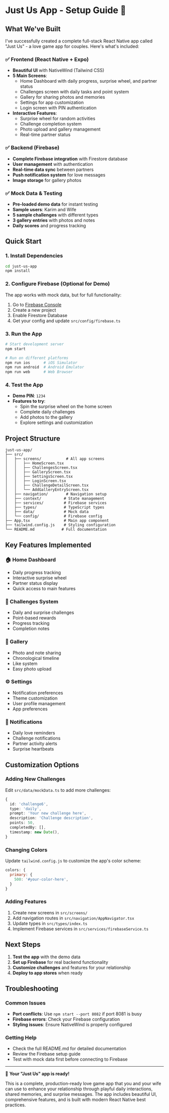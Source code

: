 # Just Us App - Setup Guide 🚀

## What We've Built

I've successfully created a complete full-stack React Native app called "Just Us" - a love game app for couples. Here's what's included:

### ✅ Frontend (React Native + Expo)
- **Beautiful UI** with NativeWind (Tailwind CSS)
- **5 Main Screens**:
  - Home Dashboard with daily progress, surprise wheel, and partner status
  - Challenges screen with daily tasks and point system
  - Gallery for sharing photos and memories
  - Settings for app customization
  - Login screen with PIN authentication
- **Interactive Features**:
  - Surprise wheel for random activities
  - Challenge completion system
  - Photo upload and gallery management
  - Real-time partner status

### ✅ Backend (Firebase)
- **Complete Firebase integration** with Firestore database
- **User management** with authentication
- **Real-time data sync** between partners
- **Push notification system** for love messages
- **Image storage** for gallery photos

### ✅ Mock Data & Testing
- **Pre-loaded demo data** for instant testing
- **Sample users**: Karim and Wife
- **5 sample challenges** with different types
- **3 gallery entries** with photos and notes
- **Daily scores** and progress tracking

## Quick Start

### 1. Install Dependencies
```bash
cd just-us-app
npm install
```

### 2. Configure Firebase (Optional for Demo)
The app works with mock data, but for full functionality:

1. Go to [Firebase Console](https://console.firebase.google.com/)
2. Create a new project
3. Enable Firestore Database
4. Get your config and update `src/config/firebase.ts`

### 3. Run the App
```bash
# Start development server
npm start

# Run on different platforms
npm run ios      # iOS Simulator
npm run android  # Android Emulator  
npm run web      # Web Browser
```

### 4. Test the App
- **Demo PIN**: `1234`
- **Features to try**:
  - Spin the surprise wheel on the home screen
  - Complete daily challenges
  - Add photos to the gallery
  - Explore settings and customization

## Project Structure

```
just-us-app/
├── src/
│   ├── screens/           # All app screens
│   │   ├── HomeScreen.tsx
│   │   ├── ChallengesScreen.tsx
│   │   ├── GalleryScreen.tsx
│   │   ├── SettingsScreen.tsx
│   │   ├── LoginScreen.tsx
│   │   ├── ChallengeDetailScreen.tsx
│   │   └── AddGalleryEntryScreen.tsx
│   ├── navigation/        # Navigation setup
│   ├── context/          # State management
│   ├── services/         # Firebase services
│   ├── types/            # TypeScript types
│   ├── data/             # Mock data
│   └── config/           # Firebase config
├── App.tsx               # Main app component
├── tailwind.config.js    # Styling configuration
└── README.md            # Full documentation
```

## Key Features Implemented

### 🏠 Home Dashboard
- Daily progress tracking
- Interactive surprise wheel
- Partner status display
- Quick access to main features

### 🎯 Challenges System
- Daily and surprise challenges
- Point-based rewards
- Progress tracking
- Completion notes

### 📸 Gallery
- Photo and note sharing
- Chronological timeline
- Like system
- Easy photo upload

### ⚙️ Settings
- Notification preferences
- Theme customization
- User profile management
- App preferences

### 🔔 Notifications
- Daily love reminders
- Challenge notifications
- Partner activity alerts
- Surprise heartbeats

## Customization Options

### Adding New Challenges
Edit `src/data/mockData.ts` to add more challenges:
```typescript
{
  id: 'challenge6',
  type: 'daily',
  prompt: 'Your new challenge here',
  description: 'Challenge description',
  points: 50,
  completedBy: [],
  timestamp: new Date(),
}
```

### Changing Colors
Update `tailwind.config.js` to customize the app's color scheme:
```javascript
colors: {
  primary: {
    500: '#your-color-here',
  }
}
```

### Adding Features
1. Create new screens in `src/screens/`
2. Add navigation routes in `src/navigation/AppNavigator.tsx`
3. Update types in `src/types/index.ts`
4. Implement Firebase services in `src/services/firebaseService.ts`

## Next Steps

1. **Test the app** with the demo data
2. **Set up Firebase** for real backend functionality
3. **Customize challenges** and features for your relationship
4. **Deploy to app stores** when ready

## Troubleshooting

### Common Issues
- **Port conflicts**: Use `npm start --port 8082` if port 8081 is busy
- **Firebase errors**: Check your Firebase configuration
- **Styling issues**: Ensure NativeWind is properly configured

### Getting Help
- Check the full README.md for detailed documentation
- Review the Firebase setup guide
- Test with mock data first before connecting to Firebase

---

🎉 **Your "Just Us" app is ready!** 

This is a complete, production-ready love game app that you and your wife can use to enhance your relationship through playful daily interactions, shared memories, and surprise messages. The app includes beautiful UI, comprehensive features, and is built with modern React Native best practices. 